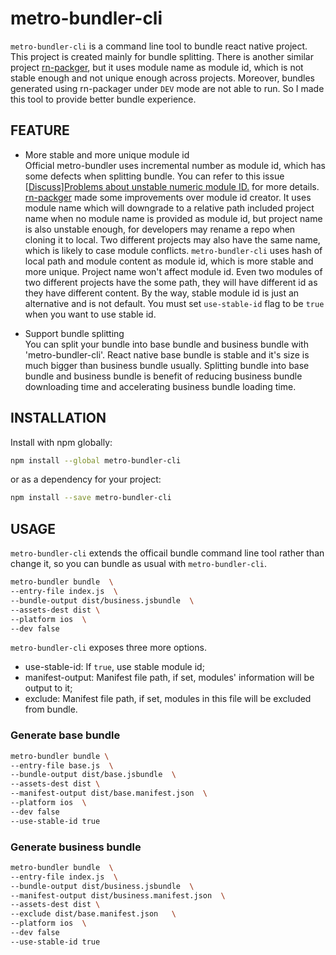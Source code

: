 # metro-bundler-cli
`metro-bundler-cli` is a command line tool to bundle react native project. This project is created mainly for bundle splitting. There is another similar project [rn-packger](https://github.com/react-component/rn-packager), but it uses module name as module id, which is not stable enough and not unique enough across projects. Moreover, bundles generated using rn-packager under `DEV` mode are not able to run. So I made this tool to provide better bundle experience.   

## FEATURE
- More stable and more unique module id \
Official metro-bundler uses incremental number as module id, which has some defects when splitting bundle. You can refer to this issue [[Discuss]Problems about unstable numeric module ID.](https://github.com/facebook/metro-bundler/issues/6) for more details. [rn-packger](https://github.com/react-component/rn-packager) made some improvements over module id creator. It uses module name which will downgrade to a relative path included project name when no module name is provided as module id, but project name is also unstable enough, for developers may rename a repo when cloning it to local. Two different projects may also have the same name, which is likely to case module conflicts. `metro-bundler-cli` uses hash of local path and module content as module id, which is more stable and more unique. Project name won't affect module id. Even two modules of two different projects have the some path, they will have different id as they have different content. By the way, stable module id is just an alternative and is not default. You must set `use-stable-id` flag to be `true` when you want to use stable id.

- Support bundle splitting \
You can split your bundle into base bundle and business bundle with 'metro-bundler-cli'. React native base bundle is stable and it's size is much bigger than business bundle usually. Splitting bundle into base bundle and business bundle is benefit of reducing business bundle downloading time and accelerating business bundle loading time.

## INSTALLATION

Install with npm globally:

```bash
npm install --global metro-bundler-cli
```

or as a dependency for your project:

```bash
npm install --save metro-bundler-cli
```

## USAGE
`metro-bundler-cli` extends the officail bundle command line tool rather than change it, so you can bundle as usual with `metro-bundler-cli`.

```bash
metro-bundler bundle  \
--entry-file index.js  \
--bundle-output dist/business.jsbundle  \
--assets-dest dist \
--platform ios  \
--dev false
```

`metro-bundler-cli` exposes three more options.
- use-stable-id: If `true`, use stable module id;
- manifest-output: Manifest file path, if set, modules' information will be output to it;
- exclude: Manifest file path, if set, modules in this file will be excluded from bundle.


### Generate base bundle 
```bash
metro-bundler bundle \
--entry-file base.js  \
--bundle-output dist/base.jsbundle  \
--assets-dest dist \
--manifest-output dist/base.manifest.json  \
--platform ios  \
--dev false
--use-stable-id true
```

### Generate business bundle
```bash
metro-bundler bundle  \
--entry-file index.js  \
--bundle-output dist/business.jsbundle  \
--manifest-output dist/business.manifest.json  \
--assets-dest dist \
--exclude dist/base.manifest.json   \
--platform ios  \
--dev false
--use-stable-id true
```